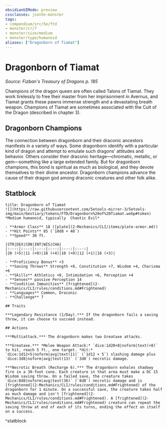 ```yaml
---
obsidianUIMode: preview
cssclasses: json5e-monster
tags:
- compendium/src/5e/ftd
- monster/cr/7
- monster/size/medium
- monster/type/humanoid
aliases: ["Dragonborn of Tiamat"]
---
```

# Dragonborn of Tiamat
*Source: Fizban's Treasury of Dragons p. 185*  

Champions of the dragon queen are often called Talons of Tiamat. They work tirelessly to free their master from her imprisonment in Avernus, and Tiamat grants these pawns immense strength and a devastating breath weapon. Champions of Tiamat are sometimes associated with the Cult of the Dragon (described in chapter 3).

## Dragonborn Champions

The connection between dragonborn and their draconic ancestors manifests in a variety of ways. Some dragonborn identify with a particular kind of dragon and attempt to emulate such dragons' attitudes and behavior. Others consider their draconic heritage—chromatic, metallic, or gem—something like a large extended family. But for dragonborn champions, this bond is spiritual as much as biological, and they devote themselves to their divine ancestor. Dragonborn champions advance the cause of their dragon god among draconic creatures and other folk alike.

## Statblock

```ad-statblock
title: Dragonborn of Tiamat
![](https://raw.githubusercontent.com/5etools-mirror-3/5etools-img/main/bestiary/tokens/FTD/Dragonborn%20of%20Tiamat.webp#token)
*Medium humanoid, typically  Chaotic Evil*

- **Armor Class** 18 ([plate](2-Mechanics/CLI/items/plate-armor.md))
- **Hit Points** 85 (`10d8 + 40`)
- **Speed** 30 ft.

|STR|DEX|CON|INT|WIS|CHA|
|:---:|:---:|:---:|:---:|:---:|:---:|
|20 (+5)|11 (+0)|18 (+4)|10 (+0)|12 (+1)|16 (+3)|

- **Proficiency Bonus** +3
- **Saving Throws** Strength +8, Constitution +7, Wisdom +4, Charisma +6
- **Skills** Athletics +8, Intimidation +6, Perception +4
- **Senses** passive Perception 14
- **Condition Immunities** [frightened](2-Mechanics/CLI/rules/conditions.md#Frightened)
- **Languages** Common, Draconic
- **Challenge** 7

## Traits

***Legendary Resistance (1/Day).*** If the dragonborn fails a saving throw, it can choose to succeed instead.

## Actions

***Multiattack.*** The dragonborn makes two Greataxe attacks.

***Greataxe.*** *Melee Weapon Attack:* `dice:1d20+8|noform|text(+8)` to hit, reach 5 ft., one target. *Hit:* `dice:1d12+5|noform|avg|text(11)` (`1d12 + 5`) slashing damage plus `dice:3d8|noform|avg|text(13)` (`3d8`) necrotic damage.

***Necrotic Breath (Recharge 6).*** The dragonborn exhales shadowy fire in a 30-foot cone. Each creature in that area must make a DC 15 Wisdom saving throw. On a failed save, the creature takes `dice:8d8|noform|avg|text(36)` (`8d8`) necrotic damage and is [frightened](2-Mechanics/CLI/rules/conditions.md#Frightened) of the dragonborn for 1 minute. On a successful save, the creature takes half as much damage and isn't [frightened](2-Mechanics/CLI/rules/conditions.md#Frightened). A [frightened](2-Mechanics/CLI/rules/conditions.md#Frightened) creature can repeat the saving throw at end of each of its turns, ending the effect on itself on a success.
```
^statblock